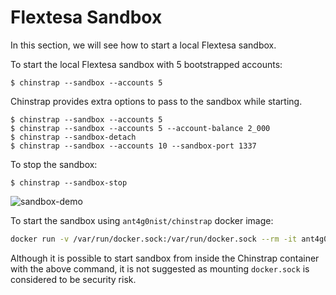 # Flextesa Sandbox

In this section, we will see how to start a local Flextesa sandbox. 

To start the local Flextesa sandbox with 5 bootstrapped accounts:

```text
$ chinstrap --sandbox --accounts 5
```

Chinstrap provides extra options to pass to the sandbox while starting.

```text
$ chinstrap --sandbox --accounts 5
$ chinstrap --sandbox --accounts 5 --account-balance 2_000
$ chinstrap --sandbox-detach
$ chinstrap --sandbox --accounts 10 --sandbox-port 1337
```

To stop the sandbox:

```text
$ chinstrap --sandbox-stop
```

![sandbox-demo](https://raw.githubusercontent.com/ant4g0nist/chinstrap/main/docs/images/sandbox.gif)

To start the sandbox using `ant4g0nist/chinstrap` docker image:

```bash
docker run -v /var/run/docker.sock:/var/run/docker.sock --rm -it ant4g0nist/chinstrap --sandbox
```

Although it is possible to start sandbox from inside the Chinstrap container with the above command, it is not suggested as mounting `docker.sock` is considered to be security risk.

